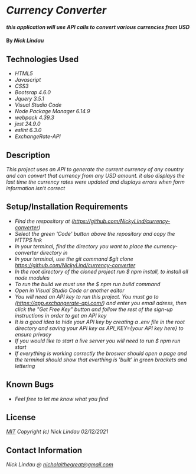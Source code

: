 # _Currency Converter_

#### _this application will use API calls to convert various currencies from USD_

#### By _**Nick Lindau**_

## Technologies Used

* _HTML5_
* _Javascript_
* _CSS3_
* _Bootsrap 4.6.0_
* _Jquery 3.5.1_
* _Visual Studio Code_
* _Node Package Manager 6.14.9_
* _webpack 4.39.3_
* _jest 24.9.0_
* _eslint 6.3.0_
* _ExchangeRate-API_

## Description

_This project uses an API to generate the current currency of any country and can convert that currency from any USD amount. it also displays the last time the currency rates were updated and displays errors when form information isn't correct_

## Setup/Installation Requirements

* _Find the respository at (https://github.com/NickyLind/currency-converter)_
* _Select the green 'Code' button above the repository and copy the HTTPS link_
* _In your terminal, find the directory you want to place the currency-converter directory in_
* _In your terminal, use the git command $git clone https://github.com/NickyLind/currency-converter_
* _In the root directory of the cloned project run $ npm install, to install all node modules_
* _To run the build we must use the $ npm run build command_
* _Open in Visual Studio Code or another editor_
* _You will need an API key to run this project. You must go to (https://app.exchangerate-api.com/) and enter you email adress, then click the "Get Free Key" button and follow the rest of the sign-up instructions in order to get an API key_
* _It is a good idea to hide your API key by creating a .env file in the root directory and saving your API key as API\_KEY={your API key here} to ensure privacy_
* _If you would like to start a live server you will need to run $ npm run start_
* _If everything is working correctly the broswer should open a page and the terminal should show that everthing is 'built' in green brackets and lettering_

## Known Bugs

* _Feel free to let me know what you find_


## License

_[MIT](https://choosealicense.com/licenses/mit/)_
 _Copyright (c) Nick Lindau 02/12/2021_

## Contact Information

_Nick Lindau @ <nicholaithegreat@gmail.com>_
